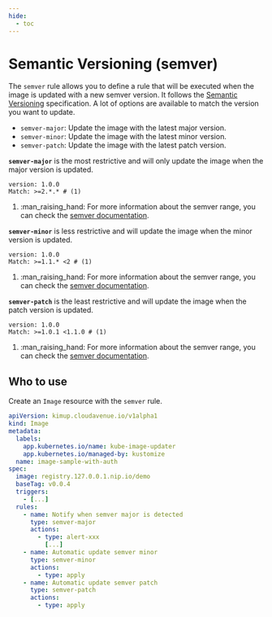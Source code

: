 ```yaml
---
hide:
  - toc
---
```


#  Semantic Versioning (semver)

The `semver` rule allows you to define a rule that will be executed when the image is updated with a new semver version.
It follows the [Semantic Versioning](https://semver.org/) specification.
A lot of options are available to match the version you want to update.

* `semver-major`: Update the image with the latest major version.
* `semver-minor`: Update the image with the latest minor version.
* `semver-patch`: Update the image with the latest patch version.

**`semver-major`** is the most restrictive and will only update the image when the major version is updated.
``` { .yaml .no-copy title="Semver rule" }
version: 1.0.0
Match: >=2.*.* # (1)
```

1.  :man_raising_hand: For more information about the semver range, you can check the [semver documentation](https://semver.org/#spec-item-8).

**`semver-minor`** is less restrictive and will update the image when the minor version is updated.
``` { .yaml .no-copy title="Semver rule" }
version: 1.0.0
Match: >=1.1.* <2 # (1)
```

1. :man_raising_hand: For more information about the semver range, you can check the [semver documentation](https://semver.org/#spec-item-7).

**`semver-patch`** is the least restrictive and will update the image when the patch version is updated.
``` { .yaml .no-copy title="Semver rule" }
version: 1.0.0
Match: >=1.0.1 <1.1.0 # (1)
```

1. :man_raising_hand: For more information about the semver range, you can check the [semver documentation](https://semver.org/#spec-item-6).

## Who to use

Create an `Image` resource with the `semver` rule.

```yaml hl_lines="15 16 17 20 21 22 24 25 26"
apiVersion: kimup.cloudavenue.io/v1alpha1
kind: Image
metadata:
  labels:
    app.kubernetes.io/name: kube-image-updater
    app.kubernetes.io/managed-by: kustomize
  name: image-sample-with-auth
spec:
  image: registry.127.0.0.1.nip.io/demo
  baseTag: v0.0.4
  triggers:
    - [...]
  rules:
    - name: Notify when semver major is detected
      type: semver-major
      actions:
        - type: alert-xxx
          [...]
    - name: Automatic update semver minor
      type: semver-minor
      actions:
        - type: apply
    - name: Automatic update semver patch
      type: semver-patch
      actions:
        - type: apply
```
